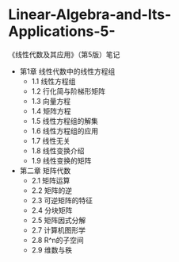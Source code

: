 # Linear-Algebra-and-Its-Applications-5-
《线性代数及其应用》（第5版）笔记

 - 第1章 线性代数中的线性方程组
   -  1.1 线性方程组
   -  1.2 行化简与阶梯形矩阵
   -  1.3 向量方程
   -  1.4 矩阵方程
   -  1.5 线性方程组的解集
   -  1.6 线性方程组的应用
   -  1.7 线性无关
   -  1.8 线性变换介绍
   -  1.9 线性变换的矩阵
 - 第二章 矩阵代数
   -  2.1 矩阵运算
   -  2.2 矩阵的逆
   -  2.3 可逆矩阵的特征
   -  2.4 分块矩阵
   -  2.5 矩阵因式分解
   -  2.7 计算机图形学
   -  2.8 R^n的子空间
   -  2.9 维数与秩
